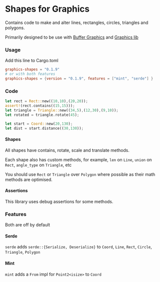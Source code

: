 # Shapes for Graphics

Contains code to make and alter lines, rectangles, circles, triangles and polygons.

Primarily designed to be use with [Buffer Graphics](https://github.com/raybritton/buffer-graphics-lib) and [Graphics lib](https://github.com/raybritton/rust-graphics-lib)

### Usage

Add this line to Cargo.toml
```toml
graphics-shapes = "0.1.9"
# or with both features
graphics-shapes = {version = "0.1.9", features = ["mint", "serde"] }
```

### Code 

```rust
let rect = Rect::new((10,10),(20,20));
assert!(rect.contains((15,15)));
let triangle = Triangle::new((34,5),(12,30),(9,10));
let rotated = triangle.rotate(45);

let start = Coord::new(20,130);
let dist = start.distance((30,130));
```

#### Shapes

All shapes have contains, rotate, scale and translate methods.

Each shape also has custom methods, for example, `len` on `Line`, `union` on `Rect`, `angle_type` on `Triangle`, etc

You should use `Rect` or `Triangle` over `Polygon` where possible as their math methods are optimised.

#### Assertions

This library uses debug assertions for some methods.

### Features

Both are off by default

#### Serde

`serde` adds `serde::{Serialize, Deserialize}` to `Coord`, `Line`, `Rect`, `Circle`, `Triangle`, `Polygon`

#### Mint

`mint` adds a `From` impl for `Point2<isize>` to `Coord`
